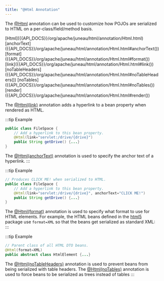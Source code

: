 ```yaml
---
title: "@Html Annotation"
---
```


The [@Html]({{API_DOCS}}/org/apache/juneau/html/annotation/Html.html) annotation can be used to customize how POJOs are serialized to HTML on a per-class/field/method basis.

<tree>
<node-0><java-annotation>[Html]({{API_DOCS}}/org/apache/juneau/html/annotation/Html.html)</java-annotation></node-0>
<node-1><java-method-annotation>[anchorText]({{API_DOCS}}/org/apache/juneau/html/annotation/Html.html#anchorText())</java-method-annotation></node-1>
<node-1><java-method-annotation>[format]({{API_DOCS}}/org/apache/juneau/html/annotation/Html.html#format())</java-method-annotation></node-1>
<node-1><java-method-annotation>[link]({{API_DOCS}}/org/apache/juneau/html/annotation/Html.html#link())</java-method-annotation></node-1>
<node-1><java-method-annotation>[noTableHeaders]({{API_DOCS}}/org/apache/juneau/html/annotation/Html.html#noTableHeaders())</java-method-annotation></node-1>
<node-1><java-method-annotation>[noTables]({{API_DOCS}}/org/apache/juneau/html/annotation/Html.html#noTables())</java-method-annotation></node-1>
<node-1><java-method-annotation>[render]({{API_DOCS}}/org/apache/juneau/html/annotation/Html.html#render())</java-method-annotation></node-1>
</tree>

The [@Html(link)]({{API_DOCS}}/org/apache/juneau/html/annotation/Html.html#link) annotation adds a hyperlink to a bean property when rendered as HTML.

:::tip Example
```java
public class FileSpace {
    // Add a hyperlink to this bean property.
    @Html(link="servlet:/drive/{drive}")
    public String getDrive() {...}
}
```

The [@Html(anchorText)]({{API_DOCS}}/org/apache/juneau/html/annotation/Html.html#anchorText) annotation is used to specify the anchor text of a hyperlink.
:::

:::tip Example
```java
// Produces CLICK ME! when serialized to HTML.
public class FileSpace {
    // Add a hyperlink to this bean property.
    @Html(link="servlet:/drive/{drive}", anchorText="CLICK ME!")
    public String getDrive() {...}
}
```

The [@Html(format)]({{API_DOCS}}/org/apache/juneau/html/annotation/Html.html#format) annotation is used to specify what format to use for HTML elements.
For example, the HTML beans defined in the [html5]({{API_DOCS}}/org/apache/juneau/dto/html5.html) package use `format=XML` so that
the beans get serialized as standard XML:
:::

:::tip Example
```java
// Parent class of all HTML DTO beans.
@Html(format=XML)
public abstract class HtmlElement {...}
```

The [@Html(noTableHeaders)]({{API_DOCS}}/org/apache/juneau/html/annotation/Html.html#noTableHeaders) annotation is used to prevent beans from being serialized with table headers.
The [@Html(noTables)]({{API_DOCS}}/org/apache/juneau/html/annotation/Html.html#noTables) annotation is used to force beans to be serialized as trees instead of tables
:::